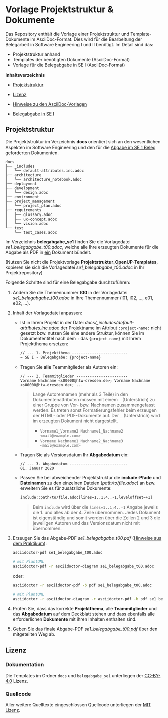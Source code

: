 # Vorlage Projektstruktur & Dokumente

Das Repository enthält die Vorlage einer Projektstruktur und Template-Dokumente
im AsciiDoc-Format. Dies wird für die Bearbeitung der Belegarbeit in Software
Engineering I und II benötigt. Im Detail sind das:

- Projektstruktur anhand
- Templates der benötigten Dokumente (AsciiDoc-Format)
- Vorlage für die Belegabgabe in SE I (AsciiDoc-Format)

**Inhaltsverzeichnis**

- [Projektstruktur](#projektstruktur)
- [Lizenz](#lizenz)

- [Hinweise zu den AsciiDoc-Vorlagen](#hinweise-zu-den-asciidoc-vorlagen)
- [Belegabgabe in SE I](#belegabgabe-in-se-i)

## Projektstruktur

Die Projektstruktur im Verzeichnis **docs** orientiert sich an den wesentlichen Aspekten im Software Engineering und den für die <ins>Abgabe im SE 1 Beleg</ins> geforderten Dokumenten.

```text
docs
├── _includes
│   └── default-attributes.inc.adoc
├── architecture
│   └── architecture_notebook.adoc
├── deployment
├── development
│   └── design.adoc
├── environment
├── project_management
│   └── project_plan.adoc
├── requirements
│   ├── glossary.adoc
│   ├── ux-concept.adoc
│   └── vision.adoc
└── test
    └── test_cases.adoc
```


Im Verzeichnis **belegabgabe_se1** finden Sie die Vorlagedatei
_se1_belegabgabe_t00.adoc_, welche alle Ihre erzeugten Dokumente für die Abgabe
als PDF in <ins>ein</ins> Dokument bündelt.

(Nutzen Sie nicht die Projektvorlage **Projektstruktur_OpenUP-Templates**,
kopieren sie sich die Vorlagedatei _se1_belegabgabe_t00.adoc_ in Ihr
Projektrepository)

Folgende Schritte sind für eine Belegabgabe durchzuführen:

1. Ändern Sie die Themennummer **t00** in der Vorlagedatei
   _se1_belegabgabe_t00.adoc_ in Ihre Themennummer (i01, i02, ..., e01, e02,
   ...).
2. Inhalt der Vorlagedatei anpassen:

   - Ist in Ihrem Projekt in der Datei
     _docs/\_includes/default-attributes.inc.adoc_ der Projektname im Attribut
     `:project-name:` nicht gesetzt bzw. nutzen Sie eine andere Struktur, können
     Sie im Dokumententitel nach dem `:` das `{project-name}` mit Ihrem
     Projektthema ersetzen:

     ```asciidoc
     // --- 1. Projektthema -------------------------
     = SE I - Belegabgabe: {project-name}
     ```

   - Tragen Sie **alle** Teammitglieder als Autoren ein:

     ```asciidoc
     // --- 2. Teammitglieder -----------------------
     Vorname Nachname <s00000@htw-dresden.de>; Vorname Nachname <s00000@htw-dresden.de>; ...
     ```

     > Lange Autorennamen (mehr als 3 Teile) in den Dokumentenattributen müssen
     > mit einem `_` (Unterstrich) zu einer Gruppe von Vor- bzw. Nachnamen
     > zusammengefasst werden. Es treten sonst Formatierungsfehler beim
     > erzeugen der HTML- oder PDF-Dokumente auf. Der `_` (Unterstrich) wird im
     > erzeugten Dokument nicht dargestellt.
     >
     > - `Vorname1_Vorname2 Nachname1_Nachname2 <mail@example.com>`
     > - `Vorname Nachname1_Nachname2_Nachname3 <mail@example.com>`

   - Tragen Sie als Versionsdatum Ihr **Abgabedatum** ein:

     ```asciidoc
     // --- 3. Abgabedatum --------------------------
     01. Januar 2020
     ```

   - Passen Sie bei abweichender Projektstruktur die **include-Pfade** und
     **Dateinamen** zu den einzelnen Dateien (_path/to/file.adoc_) an bzw.
     erweitern Sie es für zusätzliche Dokumente:

     ```asciidoc
     include::path/to/file.adoc[lines=1..1;4..-1,leveloffset=+1]
     ```

     > Beim `include` wird über die `lines=1..1;4..-1` Angabe jeweils die 1.
     > und alles ab der 4. Zeile übernommen. Jedes Dokument ist eigenständig
     > und somit werden über die Zeilen 2 und 3 die jeweiligen Autoren und das
     > Versionsdatum nicht mit übernommen.

3. Erzeugen Sie das Abgabe-PDF _*se1_belegabgabe_t00.pdf*_ ([Hinweise aus dem Praktikum](https://www.informatik.htw-dresden.de/~zirkelba/praktika/se/arbeiten-mit-git-und-asciidoc/praktikumsaufgaben-teil-02.html#_2_generieren_des_ausgabeformates)):

   ```sh
   asciidoctor-pdf se1_belegabgabe_t00.adoc
   ```

   ```sh
   # mit PlantUML
   asciidoctor-pdf -r asciidoctor-diagram se1_belegabgabe_t00.adoc
   ```

   oder:

   ```sh
   asciidoctor -r asciidoctor-pdf -b pdf se1_belegabgabe_t00.adoc
   ```

   ```sh
   # mit PlantUML
   asciidoctor -r asciidoctor-diagram -r asciidoctor-pdf -b pdf se1_belegabgabe_t00.adoc
   ```

4. Prüfen Sie, dass das korrekte **Projektthema**, alle **Teammitglieder** und
   das **Abgabedatum** auf dem Deckblatt stehen und dass ebenfalls alle
   erforderlichen **Dokumente** mit ihren Inhalten enthalten sind.

5. Geben Sie das finale Abgabe-PDF _*se1_belegabgabe_t00.pdf*_ über den
   mitgeteilten Weg ab.

## Lizenz

### Dokumentation

Die Templates im Ordner `docs` und `belegabgabe_se1` unterliegen der
[CC-BY-4.0](https://choosealicense.com/licenses/cc-by-4.0/) Lizenz.

### Quellcode

Aller weitere Quelltexte eingeschlossen Quellcode unterliegen der [MIT Lizenz](https://choosealicense.com/licenses/mit/).
